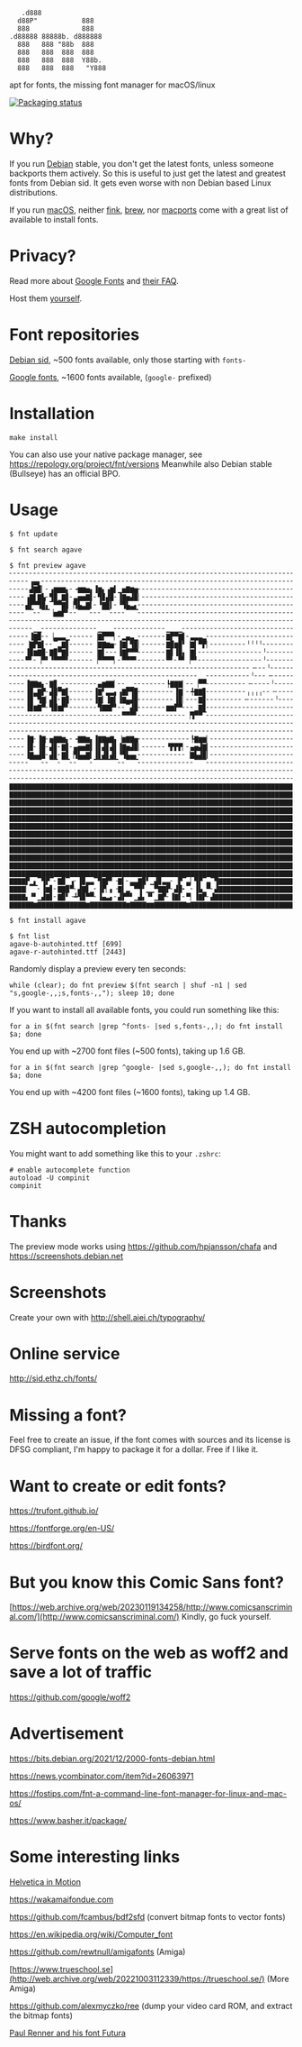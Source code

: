 ```
   .d888
  d88P"           888
  888             888
.d88888 88888b. d888888
  888   888 "88b  888
  888   888  888  888
  888   888  888  Y88b.
  888   888  888   "Y888
```

apt for fonts, the missing font manager for macOS/linux

[![Packaging status](https://repology.org/badge/tiny-repos/fnt.svg)](https://repology.org/project/fnt/versions)

# Why?

If you run [Debian](https://www.debian.org) stable, you don't get the latest fonts, unless someone backports them actively. So this is useful to just get the latest and greatest fonts from Debian sid. It gets even worse with non Debian based Linux distributions.

If you run [macOS](https://www.next.com), neither [fink](https://www.finkproject.org), [brew](https://brew.sh), nor [macports](https://www.macports.org) come with a great list of available to install fonts.

# Privacy?

Read more about [Google Fonts](https://uxdesign.cc/a-privacy-concern-about-google-fonts-5aa4418bf87e) and [their FAQ](https://developers.google.com/fonts/faq#what_does_using_the_google_fonts_api_mean_for_the_privacy_of_my_users).

Host them [yourself](https://wicki.io/posts/2020-11-goodbye-google-fonts/).

# Font repositories

[Debian sid](https://packages.debian.org/unstable/fonts/), ~500 fonts available, only those starting with `fonts-`

[Google fonts](https://github.com/google/fonts), ~1600 fonts available, (`google-` prefixed)

# Installation

```
make install
```

You can also use your native package manager, see https://repology.org/project/fnt/versions
Meanwhile also Debian stable (Bullseye) has an official BPO.

# Usage

```
$ fnt update

$ fnt search agave

$ fnt preview agave
╴╴╴╴╴╴╴╴╴╴╴╴╴╴╴╴╴╴╴╴╴╴╴╴╴╴╴╴╴╴╴╴╴╴╴╴╴╴╴╴╴╴╴╴╴╴╴╴╴╴╴╴╴╴╴╴╴╴╴╴╴╴╴╴╴╴╴╴╴╴╴╴╴╴╴╴
╴╴╴╴╴▗▄▖╴╴╴╴╴╴╴╴╴╴╴╴╴╴╴╴╴╴╴╴╴╴╴╴╴╴╴╴╴╴╴╴╴╴╴╴╴╴╴╴╴╴╴╴╴╴╴╴╴╴╴╴╴╴╴╴╴╴╴╴╴╴╴╴╴╴╴╴
╴╴╴╴╴▟▇▉▏╴▗▆▆▆▖╴╺▆▆▅▖▐▆▖▗▆▍▁▅▇▆▅╴╴╴╴╴╴╴╴╴╴╴╴╴╴╴╴╴╴╴╴╴╴╴╴╴╴╴╴╴╴╴╴╴╴╴╴╴╴╴╴╴╴╴╴
╴╴╴╴▗▇▌▇▙╴▜▉▁▇▋╴▃▅▅▇▌╴▜▊▟▉╴▐▇▅▟▉▏╴╴╴╴╴╴╴╴╴╴╴╴╴╴╴╴╴╴╴╴╴╴╴╴╴╴╴╴╴╴╴╴╴╴╴╴╴╴╴╴╴╴╴
╴╴╴╴▟▛▀▜▉▖▔▀▀▇▋▕▜▙▃▇▍╴▝▇▉▍╴▝▜▙▃▖╴╴╴╴╴╴╴╴╴╴╴╴╴╴╴╴╴╴╴╴╴╴╴╴╴╴╴╴╴╴╴╴╴╴╴╴╴╴╴╴╴╴╴╴
╴╴╴╴▔▔╴╴▔▔▕▅▆▛▘╴╴▔▔▔╴╴╴▔▔╴╴╴╴▔▔▔╴╴╴╴╴╴╴╴╴╴╴╴╴╴╴╴╴╴╴╴╴╴╴╴╴╴╴╴╴╴╴╴╴╴╴╴╴╴╴╴╴╴╴╴
╴╴╴╴╴╴╴╴╴╴╴╴╴╴╴╴╴╴╴╴╴╴╴╴╴╴╴╴╴╴╴╴╴╴╴╴╴╴╴╴╴╴╴╴╴╴╴╴╴╴╴╴╴╴╴╴╴╴╴╴╴╴╴╴╴╴╴╴╴╴╴╴╴╴╴╴
╴╴╴╴╴╴▁▁╴╴╴╴╴╴╴╴╴╴╴╴╴╴▁▁▁▁╴╴╴╴╴╴╴╴╴╴╴╴╴▁▁▁▁╴╴╴╴╴╴╴╴╴╴╴╴╴╴╴╴╴╴╴╴╴╴╴╴╴╴╴╴╴╴╴╴╴
╴╴╴╴╴▐▇▉╴╴▕▃▃▃▁╴╴╴╴╴╴▕▇▛▀▀▏╴▂▄▃▁╴╴╴╴╴╴╴▇▛▀▇▌╴▃▃▃▂╴╴╴╴╴╴╴╴╴╴╴╴╴╴╴╴╴╴╴╴╴╴╴╴╴╴╴
╴╴╴╴▕▇▛▇▌╴╴▔▂▇▋╴╴╴╴╴╴▕▇▇▆▅╴▐▇▍▜▉▏╴╴╴╴╴╴▇▉▆▉▘▕▇▍▀▛▏╴╴╴╴╴╴╴╴╴╵╵╵╵╴╴╴╴╴╴╴╴╴╴╴╴╴
╴╴╴╴▐▉▆▇▉╴▇▉▀▇▋╴╴╴╴╴╴▕▇▌╴╴╴▐▇▛▀▀╴╴╴╴╴╴╴▇▋▐▉▖▕▇▍╴╴╴╴╴╴╴╴╴╴╴╴╴╴╴╴╵╴╴╴╴╴╴╴╴╴╴╴╴
╴╴╴╴▀▘╴▕▀▘▝▀▀▀▘╴╴╴╴╴╴▕▀▀▀▀▏╴▀▀▀▘╴╴╴╴╴╴╴▀▘╴▀▘▕▀▘╴╴╴╴╴╴╴╴╴╴╴╴╴╴╴╴╵╴╴╴╴╴╴╴╴╴╴╴╴
╴╴╴╴╴╴╴╴╴╴╴╴╴╴╴╴╴╴╴╴╴╴╴╴╴╴╴╴╴╴╴╴╴╴╴╴╴╴╴╴╴╴╴╴╴╴╴╴╴╴╴╴╴╴╴╴╴╴╴╴╶╴╴╴╵╴╴╴╴╴╴╴╴╴╴╴
╴╴╴╴╴╴╴╴╴╴╴╴╴╴╴╴╴╴╴╴╴╴╴╴╴╴╴╴╴╴╴╴╴╴╴╴╴╴╴╴╴╴╴╴╴╴╴▁▁╴╴╴╴╴╴╴╴╴╴╴╵╴╴╴╶╴╴╴╴╴╴╴╴╴╴╴
╴╴╴╴▐▇▇▆▖╴▇▊▁╴╴╴╴╴╴╴╴╴▄▆▇▇▏╴╴▁▁╴╴╴╴╴╴╴╴┡▇▇▇▏╴╴▕▀▀╴╴╴╴╴╴╴╴╴╴╶╴╴╴╴╴╵╴╴╴╴╴╴╴╴╴╴
╴╴╴╴▐▉▃▇▛╴▟▉▀▇▌╴╴╴╴╴╴▐▇▘▃▃▖▗▇▛▜▉╴╴╴╴╴╴╴╴╴▐▇▏╴╇▇▇▊╴╴╴╴╴╴╴╴╴╴╷╷╷╷╴╴╶╴╴╴╴╴╴╴╴╴╴
╴╴╴╴▐▉▔▜▇▏▟▊╴▇▊╴╴╴╴╴╴▐▇▎▐▇▍▐▇▄▟▉╴╴╴╴╴╴╴╴╴▐▉▏╴╴╴▇▊╴╴╴╴╴╴╴╴╴╶╴╴╴╴╴╴╴╵╴╴╴╴╴╴╴╴╴
╴╴╴╴▐▉▆▇▀╴▜▉▆▛▘╴╴╴╴╴╴╴▜▇▇▛▘╴╴▔▟▉╴╴╴╴╴╴╴▆▆▛▀╴╴╴▁▇▊╴╴╴╴╴╴╴╴╴╴╴╴╴╴╴╴╴╴╴╴╴╴╴╴╴╴╴
╴╴╴╴╴╴╴╴╴╴╴╴╴╴╴╴╴╴╴╴╴╴╴╴╴╴╴╴▀▀▀▘╴╴╴╴╴╴╴╴╴╴╴╴▕▜▀▀▔╴╴╴╴╴╴╴╴╴╴╴╴╴╴╴╴╴╴╴╴╴╴╴╴╴╴╴
╴╴╴╴╴╴╴╴╴╴╴╴╴╴╴╴╴╴╴╴╴╴╴╴╴╴╴╴╴╴╴╴╴╴╴╴╴╴╴╴╴╴╴╴╴╴╴╴╴╴╴╴╴╴╴╴╴╴╴╴╴╴╴╴╴╴╴╴╴╴╴╴╴╴╴╴
╴╴╴╴╴╴╴╴╴╴╴╴╴╴╴╴╴╴╴╴╴╴╴╴╴╴╴╴╴╴╴╴╴╴╴╴╴╴╴╴╴╴╴╴╴╴╴╴╴╴╴╴╴╴╴╴╴╴╴╴╴╴╴╴╴╴╴╴╴╴╴╴╴╴╴╴
╴╴╴╴▐▇╴▐▇╴▅▇▇▆▖╴╺▇▇▆▖▐▇▇▆▇▖▕▆▇▇▅╴╴╴╴╴╴╴╴╴╴╴╴╴┡▇▆▆▏╴╴╴╴╴╴╴╴╴╴╴╴╴╴╴╴╴╴╴╴╴╴╴╴╴╴
╴╴╴╴▐▉╴▐▉╴▟▊╴▇▋╴▄▅▅▇▌▐▋▟▋▟▌▐▇▅▟▉▏╴╴╴╴╴╴▝▛▛▛▏╴▄▅▟▇▎╴╴╴╴╴╴╴╴╴╴╴╴╴╴╴╴╴╴╴╴╴╴╴╴╴╴
╴╴╴╴▐▇▄▟▉╴▟▊╴▇▋▕▜▙▄▇▍▐▋▟▋▟▌▝▜▙▄▖╴╴╴╴╴╴╴╴╴╴╴╴▕▇▙▟▉▎╴╴╴╴╴╴╴╴╴╴╴╴╴╴╴╴╴╴╴╴╴╴╴╴╴╴
╴╴╴╴╴▔▔▔╴╴▔▔╴▔▔╴╴▔▔▔╴▔▔▔▔▔▔╴╴▔▔▔╴╴╴╴╴╴╴╴╴╴╴╴╴╴▔▔▔╴╴╴╴╴╴╴╴╴╴╴╴╴╴╴╴╴╴╴╴╴╴╴╴╴╴╴
╴╴╴╴╴╴╴╴╴╴╴╴╴╴╴╴╴╴╴╴╴╴╴╴╴╴╴╴╴╴╴╴╴╴╴╴╴╴╴╴╴╴╴╴╴╴╴╴╴╴╴╴╴╴╴╴╴╴╴╴╴╴╴╴╴╴╴╴╴╴╴╴╴╴╴╴
╴╴╴╴╴╴╴╴╴╴╴╴╴╴╴╴╴╴╴╴╴╴╴╴╴╴╴╴╴╴╴╴╴╴╴╴╴╴╴╴╴╴╴╴╴╴╴╴╴╴╴╴╴╴╴╴╴╴╴╴╴╴╴╴╴╴╴╴╴╴╴╴╴╴╴╴
▇▇▇▇▇▇▇▇▇▇▇▇▇▇▇▇▇▇▇▇▇▇▇▇▇▇▇▇▇▇▇▇▇▇▇▇▇▇▇▇▇▇▇▇▇▇▇▇▇▇▇▇▇▇▇▇▇▇▇▇▇▇▇▇▇▇▇▇▇▇▇▇▇▛▃▇
▇▇▇▇▇▇▇▇▇▇▇▇▇▇▇▇▇▇▇▇▇▇▇▇▇▇▇▇▇▇▇▇▇▇▇▇▇▇▇▇▇▇▇▇▇▇▇▇▇▇▇▇▇▇▇▇▇▇▇▇▇▇▇▇▇▇▇▇▇▇▇▇▇▛▋▇
▇▇▇▇▇▇▇▇▇▇▇▇▇▇▇▇▇▇▇▇▇▇▇▇▇▇▇▇▇▇▇▇▇▇▇▇▇▇▇▇▇▇▇▇▇▇▇▇▇▇▇▇▇▇▇▇▇▇▇▇▇▇▇▇▇▇▇▇▇▇▇▇▇▛╏▇
▇▇▇▇▇▇▇▇▇▇▇▇▇▇▇▇▇▇▇▇▇▇▇▇▇▇▇▇▇▇▇▇▇▇▇▇▇▇▇▇▇▇▇▇▇▇▇▇▇▇▇▇▇▇▇▇▇▇▇▇▇▇▇▇▇▇▇▇▇▇▇▇▇▇▆▇
▇▇▇▇▇▇▇▇▇▇▇▇▇▇▇▇▇▇▇▇▇▇▇▇▇▇▇▇▇▇▇▇▇▇▇▇▇▇▇▇▇▇▇▇▇▇▇▇▇▇▇▇▇▇▇▇▇▇▇▇▇▇▇▇▇▇▇▇▇▇▇▉▛▀▀▉
▇▇▇▇▇▇▇▇▇▇▇▇▇▇▇▇▇▇▇▇▇▇▇▇▇▇▇▇▇▇▇▇▇▇▇▇▇▇▇▇▇▇▇▇▇▇▇▇▇▇▇▇▇▇▇▇▇▇▇▇▇▇▇▇▇▇▇▇▇▇▇▉▏╴▕▇
▇▇▇▇▇▇▇▇▇▇▇▇▇▇▇▇▇▇▇▇▇▇▇▇▇▇▇▇▇▇▇▇▇▇▇▇▇▇▇▇▇▇▇▇▇▇▇▇▇▇▇▇▇▇▇▇▇▇▇▇▇▇▇▇▇▇▇▇▇▇▇▇▇▆▆▇
▇▇▇▇▇▇▇▇▇▇▇▇▇▇▇▇▇▇▇▇▇▇▇▇▇▇▇▇▇▇▇▇▇▇▇▇▇▇▇▇▇▇▇▇▇▇▇▇▇▇▇▇▇▇▇▇▇▇▇▇▇▇▇▇▇▇▇▇▇▇▇▇▇▇▇▇
▇▇▇▇▇▇▇▇▇▇▇▇▇▇▇▇▇▇▇▇▇▇▇▇▇▇▇▇▇▇▇▇▇▇▇▇▇▇▇▇▇▇▇▇▇▇▇▇▇▇▇▇▇▇▇▇▇▇▇▇▇▇▇▇▇▇▇▇▇▇▇▇▇▇▇▇
▇▇▇▇▇▇▇▇▇▇▇▇▇▇▇▇▇▇▇▇▇▇▇▇▇▇▇▇▇▇▇▇▇▇▇▇▇▇▇▇▇▇▇▇▇▇▇▇▇▇▇▇▇▇▇▇▇▇▇▇▇▇▇▇▇▇▇▇▇▇▇▇▇▇▇▇
▇▇▇▇▇▇▇▇▇▇▇▇▇▇▇▇▇▇▇▇▇▇▇▇▇▇▇▇▇▇▇▇▇▇▇▇▇▇▇▇▇▇▇▇▇▇▇▇▇▇▇▇▇▇▇▇▇▇▇▇▇▇▇▇▇▇▇▇▇▇▇▇▇▇▇▇
▇▇▇▇▇▇▇▇▇▇▇▇▇▇▇▇▇▇▇▇▇▇▇▇▇▇▇▇▇▇▇▇▇▇▇▇▇▇▇▇▇▇▇▇▇▇▇▇▇▇▇▇▇▇▇▇▇▇▇▇▇▇▇▇▇▇▇▇▇▇▇▇▇▇▇▇
▇▇▇▇▛▁▖▔▜▛▔╴▇▉▔▗╴▐▉▃▃▔▜▇▛▘╶▇▍╴▃▃▇▉▘▁▟▊▃▃╴▕▛▔▃▏▜▛▔▃▔▜▇▇▇▇▇▇▇▇▇▇▇▇▇▇▇▇▇▇▇▇▇▇▇▇
▇▇▇▇▏▔▔╴▐▆▋╴▇▇▉▀╴▟▇▋▁╴▐▛▏▖╶▇▍▂▔▀▜▘▁▁▀▇▇▛╴▟▉╸▔╴▐▙▁▀╴▟▇▇▇▇▇▇▇▇▇▇▇▇▇▇▇▇▇▇▇▇▇▇▇▇
▇▇▇▇▖▝▘▁▟▇▋╴▇▉▘╶┻▜▉▀▀╴▐▄▃▖╴▟▛▀▘▁▟▖▝▘▁▇▛╴▐▇▌╴▀▏▐▇▛╴▟▇▇▇▇▇▇▇▇▇▇▇▇▇▇▇▇▇▇▇▇▇▇▇▇▇
▇▇▇▇▇▇▆▇▇▇▇▇▇▇▇▇▇▇▇▆▇▇▇▇▇▇▇▇▇▆▇▇▇▇▆▆▇▇▇▇▇▇▇▇▆▇▇▇▇▇▇▇▇▇▇▇▇▇▇▇▇▇▇▇▇▇▇▇▇▇▇▇▇▇▇▇

$ fnt install agave

$ fnt list
agave-b-autohinted.ttf [699]
agave-r-autohinted.ttf [2443]
```

Randomly display a preview every ten seconds:

`while (clear); do fnt preview $(fnt search | shuf -n1 | sed "s,google-,,;s,fonts-,,"); sleep 10; done`

If you want to install all available fonts, you could run something like this:

`for a in $(fnt search |grep ^fonts- |sed s,fonts-,,); do fnt install $a; done`

You end up with ~2700 font files (~500 fonts), taking up 1.6 GB.

`for a in $(fnt search |grep ^google- |sed s,google-,,); do fnt install $a; done`

You end up with ~4200 font files (~1600 fonts), taking up 1.4 GB.

# ZSH autocompletion

You might want to add something like this to your `.zshrc`:
```
# enable autocomplete function
autoload -U compinit
compinit
```

# Thanks

The preview mode works using https://github.com/hpjansson/chafa and https://screenshots.debian.net

# Screenshots

Create your own with http://shell.aiei.ch/typography/

# Online service

http://sid.ethz.ch/fonts/

# Missing a font?

Feel free to create an issue, if the font comes with sources and its license is DFSG compliant, I'm happy to package it for a dollar. Free if I like it.

# Want to create or edit fonts?

https://trufont.github.io/

https://fontforge.org/en-US/

https://birdfont.org/

# But you know this Comic Sans font?

[https://web.archive.org/web/20230119134258/http://www.comicsanscriminal.com/](http://www.comicsanscriminal.com/) Kindly, go fuck yourself.

# Serve fonts on the web as woff2 and save a lot of traffic

https://github.com/google/woff2

# Advertisement

https://bits.debian.org/2021/12/2000-fonts-debian.html

https://news.ycombinator.com/item?id=26063971

https://fostips.com/fnt-a-command-line-font-manager-for-linux-and-mac-os/

https://www.basher.it/package/

# Some interesting links

[Helvetica in Motion](https://www.youtube.com/watch?v=R1ZBknDPlu4)

https://wakamaifondue.com

https://github.com/fcambus/bdf2sfd (convert bitmap fonts to vector fonts)

https://en.wikipedia.org/wiki/Computer_font

https://github.com/rewtnull/amigafonts (Amiga)

[https://www.trueschool.se](http://web.archive.org/web/20221003112339/https://trueschool.se/) (More Amiga)

https://github.com/alexmyczko/ree (dump your video card ROM, and extract the bitmap fonts)

[Paul Renner and his font Futura](https://www.maroverlag.de/typo/84-die-kunst-der-typographie-9783875124149.html)
